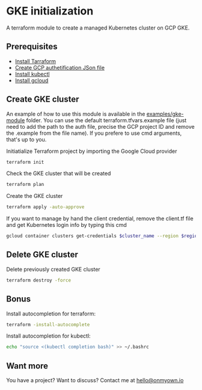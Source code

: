 # GKE initialization

A terraform module to create a managed Kubernetes cluster on GCP GKE.

## Prerequisites

- [Install Tarraform](https://www.terraform.io/intro/getting-started/install.html)
- [Create GCP authetification JSon file](https://www.terraform.io/docs/providers/google/index.html)
- [Install kubectl](https://kubernetes.io/docs/tasks/tools/install-kubectl/#install-kubectl)
- [Install gcloud](https://cloud.google.com/sdk/downloads)

## Create GKE cluster

An example of how to use this module is available in the [examples/gke-module](examples/gke-module/) folder.
You can use the default terraform.tfvars.example file (just need to add the path to the auth file, precise the GCP project ID and remove the .example from the file name). If you prefere to use cmd arguments, that's up to you.

Initiatialize Terraform project by importing the Google Cloud provider

```bash
terraform init
```

Check the GKE cluster that will be created

```bash
terraform plan
```

Create the GKE cluster

```bash
terraform apply -auto-approve
```

If you want to manage by hand the client credential, remove the client.tf file and get Kubernetes login info by typing this cmd

```bash
gcloud container clusters get-credentials $cluster_name --region $region --project $gcp_project_id
```

## Delete GKE cluster

Delete previously created GKE cluster

```bash
terraform destroy -force
```

## Bonus

Install autocompletion for terraform:

```bash
terraform -install-autocomplete
```

Install autocompletion for kubectl:

```bash
echo "source <(kubectl completion bash)" >> ~/.bashrc
```

## Want more

You have a project? Want to discuss? Contact me at [hello@onmyown.io](hello@onmyown.io)
